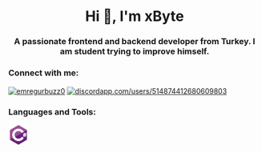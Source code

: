 <h1 align="center">Hi 👋, I'm xByte</h1>
<h3 align="center">A passionate frontend and backend developer from Turkey. I am  student trying to improve himself.</h3>

<h3 align="left">Connect with me:</h3>
<p align="left">
<a href="https://instagram.com/emregurbuzz0" target="blank"><img align="center" src="https://raw.githubusercontent.com/rahuldkjain/github-profile-readme-generator/master/src/images/icons/Social/instagram.svg" alt="emregurbuzz0" height="30" width="40" /></a>
<a href="https://discord.gg/discordapp.com/users/514874412680609803" target="blank"><img align="center" src="https://raw.githubusercontent.com/rahuldkjain/github-profile-readme-generator/master/src/images/icons/Social/discord.svg" alt="discordapp.com/users/514874412680609803" height="30" width="40" /></a>
</p>

<h3 align="left">Languages and Tools:</h3>
<p align="left"> <a href="https://www.w3schools.com/cs/" target="_blank" rel="noreferrer"> <img src="https://raw.githubusercontent.com/devicons/devicon/master/icons/csharp/csharp-original.svg" alt="csharp" width="40" height="40"/></p>
